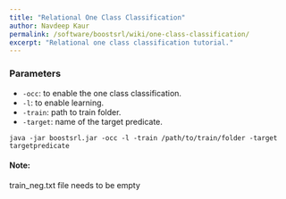 ```yaml
---
title: "Relational One Class Classification"
author: Navdeep Kaur
permalink: /software/boostsrl/wiki/one-class-classification/
excerpt: "Relational one class classification tutorial."
---
```


### Parameters

* `-occ`: to enable the one class classification.
* `-l`: to enable learning.
* `-train`: path to train folder.
* `-target`: name of the target predicate.

`java -jar boostsrl.jar -occ -l -train /path/to/train/folder -target targetpredicate`

#### Note: 

train_neg.txt file needs to be empty

